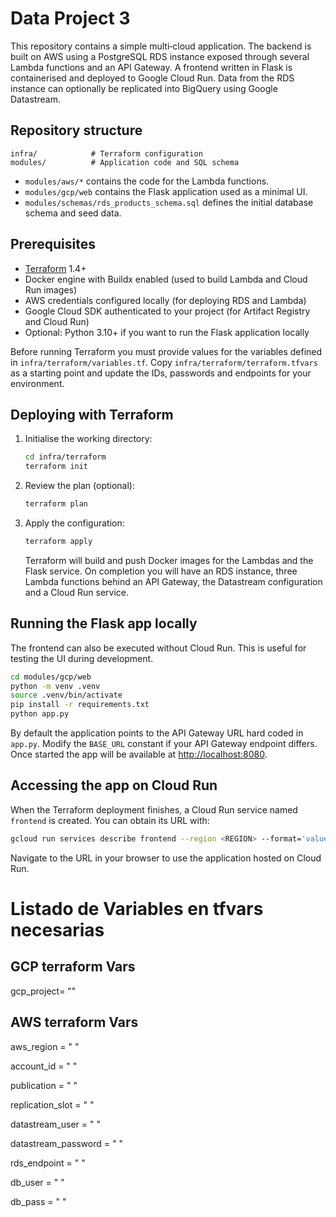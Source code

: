 # Data Project 3

This repository contains a simple multi‑cloud application. The backend is built on AWS using a PostgreSQL RDS instance exposed through several Lambda functions and an API Gateway. A frontend written in Flask is containerised and deployed to Google Cloud Run. Data from the RDS instance can optionally be replicated into BigQuery using Google Datastream.

## Repository structure

```
infra/            # Terraform configuration
modules/          # Application code and SQL schema
```

- `modules/aws/*` contains the code for the Lambda functions.
- `modules/gcp/web` contains the Flask application used as a minimal UI.
- `modules/schemas/rds_products_schema.sql` defines the initial database schema and seed data.

## Prerequisites

- [Terraform](https://developer.hashicorp.com/terraform) 1.4+
- Docker engine with Buildx enabled (used to build Lambda and Cloud Run images)
- AWS credentials configured locally (for deploying RDS and Lambda)
- Google Cloud SDK authenticated to your project (for Artifact Registry and Cloud Run)
- Optional: Python 3.10+ if you want to run the Flask application locally

Before running Terraform you must provide values for the variables defined in `infra/terraform/variables.tf`. Copy `infra/terraform/terraform.tfvars` as a starting point and update the IDs, passwords and endpoints for your environment.

## Deploying with Terraform

1. Initialise the working directory:
   ```bash
   cd infra/terraform
   terraform init
   ```
2. Review the plan (optional):
   ```bash
   terraform plan
   ```
3. Apply the configuration:
   ```bash
   terraform apply
   ```
   Terraform will build and push Docker images for the Lambdas and the Flask service. On completion you will have an RDS instance, three Lambda functions behind an API Gateway, the Datastream configuration and a Cloud Run service.

## Running the Flask app locally

The frontend can also be executed without Cloud Run. This is useful for testing the UI during development.

```bash
cd modules/gcp/web
python -m venv .venv
source .venv/bin/activate
pip install -r requirements.txt
python app.py
```

By default the application points to the API Gateway URL hard coded in `app.py`. Modify the `BASE_URL` constant if your API Gateway endpoint differs. Once started the app will be available at [http://localhost:8080](http://localhost:8080).

## Accessing the app on Cloud Run

When the Terraform deployment finishes, a Cloud Run service named `frontend` is created. You can obtain its URL with:

```bash
gcloud run services describe frontend --region <REGION> --format='value(status.url)'
```

Navigate to the URL in your browser to use the application hosted on Cloud Run.


# Listado de Variables en tfvars necesarias 

## GCP terraform Vars
gcp_project= ""


## AWS terraform Vars 
aws_region = " "

account_id = " "

publication         = " "

replication_slot    = " "

datastream_user     = " "

datastream_password = " "

rds_endpoint        = " "

db_user            = " "

db_pass            = " "